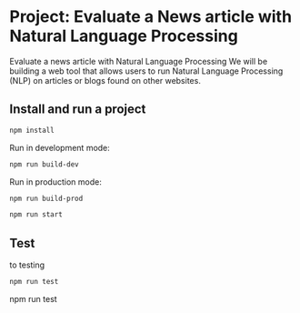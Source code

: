 # Project: Evaluate a News article with Natural Language Processing


Evaluate a news article with Natural Language Processing We will be building a web tool that allows users to run Natural Language Processing (NLP) on articles or blogs found on other websites.
## Install and run a project

```bash
npm install
```
Run in development mode:
```bash
npm run build-dev
```
Run in production mode:
```bash
npm run build-prod
```
```bash
npm run start
```
## Test
to testing 
```bash
npm run test
```

npm run test
